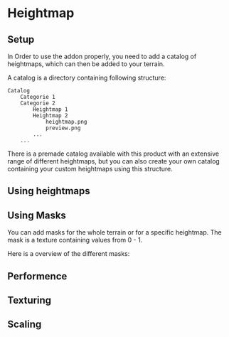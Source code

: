 # Heightmap

## Setup

In Order to use the addon properly, you need to add a catalog of heightmaps, which can then be added to your terrain.

A catalog is a directory containing following structure:

    Catalog
        Categorie 1
        Categorie 2
            Heightmap 1
            Heightmap 2
                heightmap.png
                preview.png
            ...
        ...

There is a premade catalog available with this product with an extensive range of different heightmaps, but you can also create your own catalog containing your custom heightmaps using this structure.

## Using heightmaps

## Using Masks

You can add masks for the whole terrain or for a specific heightmap. The mask is a texture containing values from 0 - 1.

Here is a overview of the different masks:

## Performence

## Texturing

## Scaling
